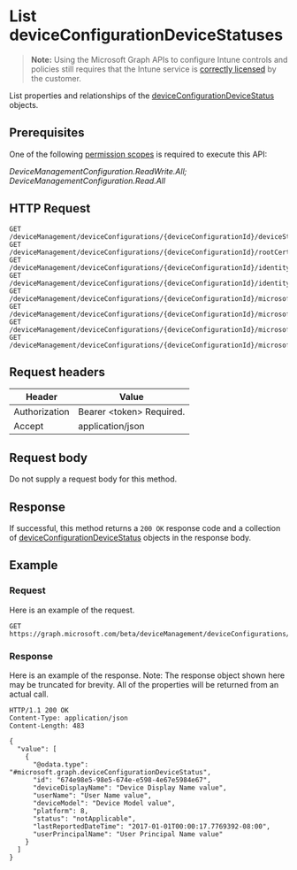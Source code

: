 ﻿# List deviceConfigurationDeviceStatuses

> **Note:** Using the Microsoft Graph APIs to configure Intune controls and policies still requires that the Intune service is [correctly licensed](https://go.microsoft.com/fwlink/?linkid=839381) by the customer.

List properties and relationships of the [deviceConfigurationDeviceStatus](../resources/intune_deviceconfig_deviceconfigurationdevicestatus.md) objects.
## Prerequisites
One of the following [permission scopes](https://developer.microsoft.com/en-us/graph/docs/authorization/permission_scopes) is required to execute this API:

*DeviceManagementConfiguration.ReadWrite.All; DeviceManagementConfiguration.Read.All*
## HTTP Request
<!-- {
  "blockType": "ignored"
}
-->
```http
GET /deviceManagement/deviceConfigurations/{deviceConfigurationId}/deviceStatuses/
GET /deviceManagement/deviceConfigurations/{deviceConfigurationId}/rootCertificate//deviceStatuses/
GET /deviceManagement/deviceConfigurations/{deviceConfigurationId}/identityCertificate//deviceStatuses/
GET /deviceManagement/deviceConfigurations/{deviceConfigurationId}/identityCertificate//rootCertificate//deviceStatuses/
GET /deviceManagement/deviceConfigurations/{deviceConfigurationId}/microsoft.graph.iosScepCertificateProfile/rootCertificate//deviceStatuses/
GET /deviceManagement/deviceConfigurations/{deviceConfigurationId}/microsoft.graph.macOSScepCertificateProfile/rootCertificate//deviceStatuses/
GET /deviceManagement/deviceConfigurations/{deviceConfigurationId}/microsoft.graph.windows81SCEPCertificateProfile/rootCertificate//deviceStatuses/
GET /deviceManagement/deviceConfigurations/{deviceConfigurationId}/microsoft.graph.windowsPhone81VpnConfiguration/identityCertificate//deviceStatuses/
```

## Request headers
|Header|Value|
|---|---|
|Authorization|Bearer &lt;token&gt; Required.|
|Accept|application/json|

## Request body
Do not supply a request body for this method.

## Response
If successful, this method returns a `200 OK` response code and a collection of [deviceConfigurationDeviceStatus](../resources/intune_deviceconfig_deviceconfigurationdevicestatus.md) objects in the response body.

## Example
### Request
Here is an example of the request.
```http
GET https://graph.microsoft.com/beta/deviceManagement/deviceConfigurations/{deviceConfigurationId}/deviceStatuses/
```

### Response
Here is an example of the response. Note: The response object shown here may be truncated for brevity. All of the properties will be returned from an actual call.
```http
HTTP/1.1 200 OK
Content-Type: application/json
Content-Length: 483

{
  "value": [
    {
      "@odata.type": "#microsoft.graph.deviceConfigurationDeviceStatus",
      "id": "674e98e5-98e5-674e-e598-4e67e5984e67",
      "deviceDisplayName": "Device Display Name value",
      "userName": "User Name value",
      "deviceModel": "Device Model value",
      "platform": 8,
      "status": "notApplicable",
      "lastReportedDateTime": "2017-01-01T00:00:17.7769392-08:00",
      "userPrincipalName": "User Principal Name value"
    }
  ]
}
```



